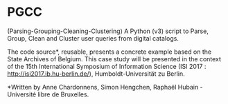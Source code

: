 # PGCC 
(Parsing-Grouping-Cleaning-Clustering) 
A Python (v3) script to Parse, Group, Clean and Cluster user queries from digital catalogs.

The code source*, reusable, presents a concrete example based on the State Archives of Belgium. This case study will be presented in the context of the 15th International Symposium of Information Science (ISI 2017 : http://isi2017.ib.hu-berlin.de/), Humboldt-Universität zu Berlin.

*Written by Anne Chardonnens, Simon Hengchen, Raphaël Hubain - Université libre de Bruxelles.
